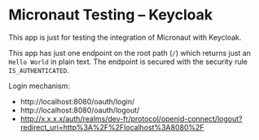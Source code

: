 # Micronaut Testing – Keycloak

This app is just for testing the integration of Micronaut with Keycloak.

This app has just one endpoint on the root path (`/`) which returns just an `Hello World` in plain text. The endpoint is secured with the security rule `IS_AUTHENTICATED`.

Login mechanism:
- http://localhost:8080/oauth/login/
- http://localhost:8080/oauth/logout/
- http://x.x.x.x/auth/realms/dev-fr/protocol/openid-connect/logout?redirect_uri=http%3A%2F%2Flocalhost%3A8080%2F